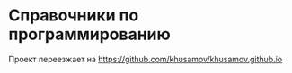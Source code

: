 Справочники по программированию
===============================

Проект переезжает на https://github.com/khusamov/khusamov.github.io